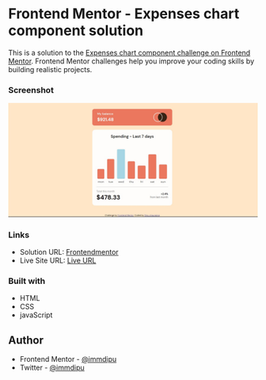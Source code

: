 # Frontend Mentor - Expenses chart component solution

This is a solution to the [Expenses chart component challenge on Frontend Mentor](https://www.frontendmentor.io/challenges/expenses-chart-component-e7yJBUdjwt). Frontend Mentor challenges help you improve your coding skills by building realistic projects.

### Screenshot

![](./images/Screenshot.jpg)

### Links

- Solution URL: [Frontendmentor](https://www.frontendmentor.io/solutions/chart-component-using-html-css-and-javascript-iQNbx4RzNz)
- Live Site URL: [Live URL](https://admirable-marshmallow-fc0f00.netlify.app/)

### Built with

- HTML
- CSS
- javaScript

## Author

- Frontend Mentor - [@immdipu](https://www.frontendmentor.io/profile/immdipu)
- Twitter - [@immdipu](https://www.twitter.com/immdipu)
